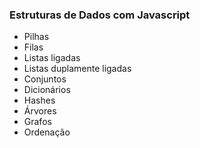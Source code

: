 ### Estruturas de Dados com Javascript

- Pilhas
- Filas
- Listas ligadas
- Listas duplamente ligadas
- Conjuntos
- Dicionários
- Hashes
- Árvores
- Grafos
- Ordenação
